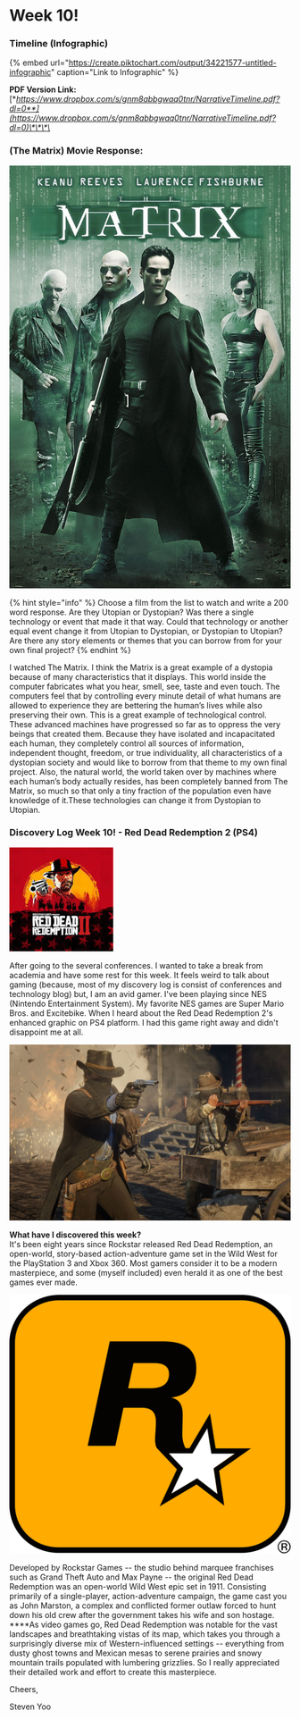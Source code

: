 # Week 10!

### Timeline \(Infographic\)

{% embed url="https://create.piktochart.com/output/34221577-untitled-infographic" caption="Link to Infographic" %}

**PDF Version Link:** [**https://www.dropbox.com/s/gnm8abbgwaq0tnr/NarrativeTimeline.pdf?dl=0**](https://www.dropbox.com/s/gnm8abbgwaq0tnr/NarrativeTimeline.pdf?dl=0)\*\*\*\*

### \(The Matrix\) Movie Response:

![The Matrix \(1999\)](../.gitbook/assets/image%20%2813%29.png)

{% hint style="info" %}
Choose a film from the list to watch and write a 200 word response. Are they Utopian or Dystopian? Was there a single technology or event that made it that way. Could that technology or another equal event change it from Utopian to Dystopian, or Dystopian to Utopian? Are there any story elements or themes that you can borrow from for your own final project?
{% endhint %}

I watched The Matrix. I think the Matrix is a great example of a dystopia because of many characteristics that it displays. This world inside the computer fabricates what you hear, smell, see, taste and even touch. The computers feel that by controlling every minute detail of what humans are allowed to experience they are bettering the human’s lives while also preserving their own. This is a great example of technological control. These advanced machines have progressed so far as to oppress the very beings that created them. Because they have isolated and incapacitated each human, they completely control all sources of information, independent thought, freedom, or true individuality, all characteristics of a dystopian society and would like to borrow from that theme to my own final project. Also, the natural world, the world taken over by machines where each human’s body actually resides, has been completely banned from The Matrix, so much so that only a tiny fraction of the population even have knowledge of it.These technologies can change it from Dystopian to Utopian. 

### Discovery Log Week 10! - Red Dead Redemption 2 \(PS4\)

![](../.gitbook/assets/image%20%281%29.png)

  
After going to the several conferences. I wanted to take a break from academia and have some rest for this week. It feels weird to talk about gaming \(because, most of my discovery log is consist of conferences and technology blog\) but, I am an avid gamer. I've been playing since NES \(Nintendo Entertainment System\). My favorite NES games are Super Mario Bros. and Excitebike. When I heard about the Red Dead Redemption 2's enhanced graphic on PS4 platform. I had this game right away and didn't disappoint me at all. 

![Gameplay](../.gitbook/assets/image.png)

**What have I discovered this week?**  
It's been eight years since Rockstar released Red Dead Redemption, an open-world, story-based action-adventure game set in the Wild West for the PlayStation 3 and Xbox 360. Most gamers consider it to be a modern masterpiece, and some \(myself included\) even herald it as one of the best games ever made.

![Rockstar logo](../.gitbook/assets/image%20%2819%29.png)

Developed by Rockstar Games -- the studio behind marquee franchises such as Grand Theft Auto and Max Payne -- the original Red Dead Redemption was an open-world Wild West epic set in 1911. Consisting primarily of a single-player, action-adventure campaign, the game cast you as John Marston, a complex and conflicted former outlaw forced to hunt down his old crew after the government takes his wife and son hostage. ****As video games go, Red Dead Redemption was notable for the vast landscapes and breathtaking vistas of its map, which takes you through a surprisingly diverse mix of Western-influenced settings -- everything from dusty ghost towns and Mexican mesas to serene prairies and snowy mountain trails populated with lumbering grizzlies. So I really appreciated their detailed work and effort to create this masterpiece. 

Cheers,



Steven Yoo


